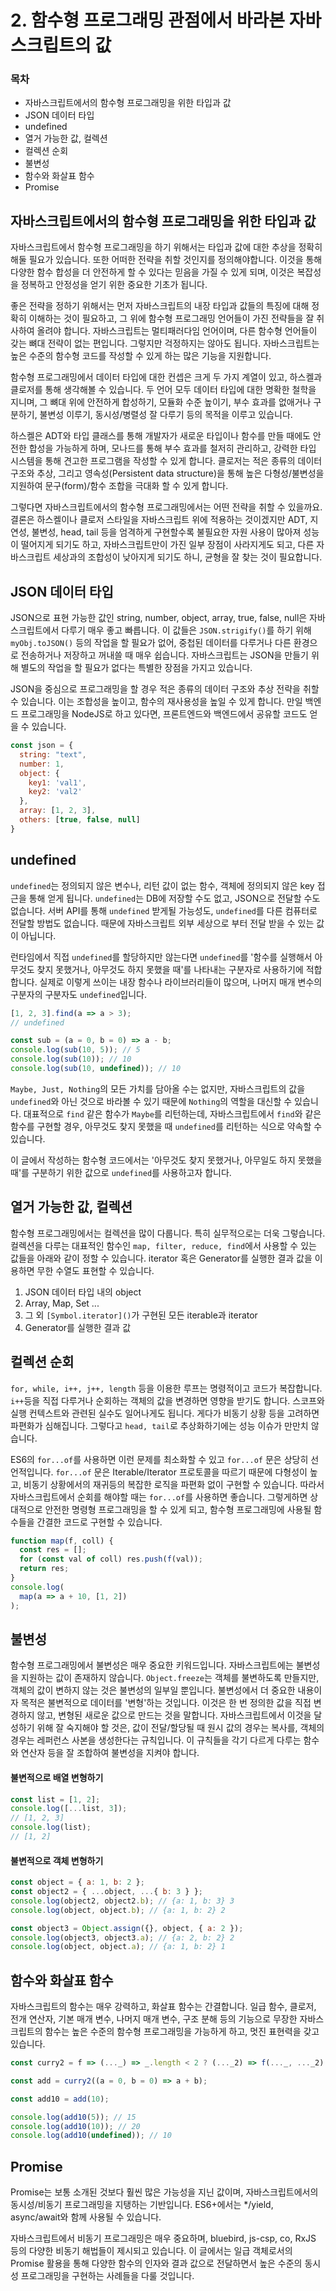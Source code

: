 # 2. 함수형 프로그래밍 관점에서 바라본 자바스크립트의 값

### 목차
- 자바스크립트에서의 함수형 프로그래밍을 위한 타입과 값
- JSON 데이터 타입
- undefined
- 열거 가능한 값, 컬렉션
- 컬렉션 순회
- 불변성
- 함수와 화살표 함수
- Promise

## 자바스크립트에서의 함수형 프로그래밍을 위한 타입과 값

자바스크립트에서 함수형 프로그래밍을 하기 위해서는 타입과 값에 대한 추상을 정확히 해둘 필요가 있습니다. 또한 어떠한 전략을 취할 것인지를 정의해야합니다. 이것을 통해 다양한 함수 합성을 더 안전하게 할 수 있다는 믿음을 가질 수 있게 되며, 이것은 복잡성을 정복하고 안정성을 얻기 위한 중요한 기초가 됩니다.

좋은 전략을 정하기 위해서는 먼저 자바스크립트의 내장 타입과 값들의 특징에 대해 정확히 이해하는 것이 필요하고, 그 위에 함수형 프로그래밍 언어들이 가진 전략들을 잘 취사하여 올려야 합니다. 자바스크립트는 멀티패러다임 언어이며, 다른 함수형 언어들이 갖는 뼈대 전략이 없는 편입니다. 그렇지만 걱정하지는 않아도 됩니다. 자바스크립트는 높은 수준의 함수형 코드를 작성할 수 있게 하는 많은 기능을 지원합니다.

함수형 프로그래밍에서 데이터 타입에 대한 컨셉은 크게 두 가지 계열이 있고, 하스켈과 클로저를 통해 생각해볼 수 있습니다. 두 언어 모두 데이터 타입에 대한 명확한 철학을 지니며, 그 뼈대 위에 안전하게 합성하기, 모듈화 수준 높이기, 부수 효과를 없애거나 구분하기, 불변성 이루기, 동시성/병렬성 잘 다루기 등의 목적을 이루고 있습니다.

하스켈은 ADT와 타입 클래스를 통해 개발자가 새로운 타입이나 함수를 만들 때에도 안전한 합성을 가능하게 하며, 모나드를 통해 부수 효과를 철저히 관리하고, 강력한 타입 시스템을 통해 견고한 프로그램을 작성할 수 있게 합니다. 클로저는 적은 종류의 데이터 구조와 추상, 그리고 영속성(Persistent data structure)을 통해 높은 다형성/불변성을 지원하여 문구(form)/함수 조합을 극대화 할 수 있게 합니다.

그렇다면 자바스크립트에서의 함수형 프로그래밍에서는 어떤 전략을 취할 수 있을까요. 결론은 하스켈이나 클로저 스타일을 자바스크립트 위에 적용하는 것이겠지만 ADT, 지연성, 불변성, head, tail 등을 엄격하게 구현할수록 불필요한 자원 사용이 많아져 성능이 떨어지게 되기도 하고, 자바스크립트만이 가진 일부 장점이 사라지게도 되고, 다른 자바스크립트 세상과의 조합성이 낮아지게 되기도 하니, 균형을 잘 찾는 것이 필요합니다.

## JSON 데이터 타입

JSON으로 표현 가능한 값인 string, number, object, array, true, false, null은 자바스크립트에서 다루기 매우 좋고 빠릅니다. 이 값들은 `JSON.strigify()`를 하기 위해 `myObj.toJSON()` 등의 작업을 할 필요가 없어, 중첩된 데이터를 다루거나 다른 환경으로 전송하거나 저장하고 꺼내쓸 때 매우 쉽습니다. 자바스크립트는 JSON을 만들기 위해 별도의 작업을 할 필요가 없다는 특별한 장점을 가지고 있습니다.

JSON을 중심으로 프로그래밍을 할 경우 적은 종류의 데이터 구조와 추상 전략을 취할 수 있습니다. 이는 조합성을 높이고, 함수의 재사용성을 높일 수 있게 합니다. 만일 백엔드 프로그래밍을 NodeJS로 하고 있다면, 프론트엔드와 백엔드에서 공유할 코드도 얻을 수 있습니다.

```javascript
const json = {
  string: "text",
  number: 1,
  object: {
    key1: 'val1',
    key2: 'val2'
  },
  array: [1, 2, 3],
  others: [true, false, null]
}
```

## undefined

`undefined`는 정의되지 않은 변수나, 리턴 값이 없는 함수, 객체에 정의되지 않은 key 접근을 통해 얻게 됩니다. `undefined`는 DB에 저장할 수도 없고, JSON으로 전달할 수도 없습니다. 서버 API를 통해 `undefined` 받게될 가능성도, `undefined`를 다른 컴퓨터로 전달할 방법도 없습니다. 때문에 자바스크립트 외부 세상으로 부터 전달 받을 수 있는 값이 아닙니다.

런타임에서 직접 `undefined`를 할당하지만 않는다면 `undefined`를 '함수를 실행해서 아무것도 찾지 못했거나, 아무것도 하지 못했을 때'를 나타내는 구분자로 사용하기에 적합합니다. 실제로 이렇게 쓰이는 내장 함수나 라이브러리들이 많으며, 나머지 매개 변수의 구분자의 구분자도 `undefined`입니다.

```javascript
[1, 2, 3].find(a => a > 3);
// undefined

const sub = (a = 0, b = 0) => a - b;
console.log(sub(10, 5)); // 5
console.log(sub(10)); // 10
console.log(sub(10, undefined)); // 10
```

`Maybe, Just, Nothing`의 모든 가치를 담아올 수는 없지만, 자바스크립트의 값을 `undefined`와 아닌 것으로 바라볼 수 있기 때문에 `Nothing`의 역할을 대신할 수 있습니다. 대표적으로 `find` 같은 함수가 `Maybe`를 리턴하는데, 자바스크립트에서 `find`와 같은 함수를 구현할 경우, 아무것도 찾지 못했을 때 `undefined`를 리턴하는 식으로 약속할 수 있습니다.

이 글에서 작성하는 함수형 코드에서는 '아무것도 찾지 못했거나, 아무일도 하지 못했을 때'를 구분하기 위한 값으로 `undefined`를 사용하고자 합니다.

## 열거 가능한 값, 컬렉션

함수형 프로그래밍에서는 컬렉션을 많이 다룹니다. 특히 실무적으로는 더욱 그렇습니다. 컬렉션을 다루는 대표적인 함수인 `map, filter, reduce, find`에서 사용할 수 있는 값들을 아래와 같이 정할 수 있습니다. iterator 혹은 Generator를 실행한 결과 값을 이용하면 무한 수열도 표현할 수 있습니다.

1. JSON 데이터 타입 내의 object
2. Array, Map, Set ...
3. 그 외 `[Symbol.iterator]()`가 구현된 모든 iterable과 iterator
4. Generator를 실행한 결과 값

## 컬렉션 순회

`for, while, i++, j++, length` 등을 이용한 루프는 명령적이고 코드가 복잡합니다. `i++`등을 직접 다루거나 순회하는 객체의 값을 변경하면 영향을 받기도 합니다. 스코프와 실행 컨텍스트와 관련된 실수도 일어나게도 됩니다. 게다가 비동기 상황 등을 고려하면 파편화가 심해집니다. 그렇다고 `head, tail`로 추상화하기에는 성능 이슈가 만만치 않습니다.

ES6의 `for...of`를 사용하면 이런 문제를 최소화할 수 있고 `for...of` 문은 상당히 선언적입니다. `for...of` 문은 Iterable/Iterator 프로토콜을 따르기 때문에 다형성이 높고, 비동기 상황에서의 재귀등의 복잡한 로직을 파편화 없이 구현할 수 있습니다. 따라서 자바스크립트에서 순회를 해야할 때는 `for...of`를 사용하면 좋습니다. 그렇게하면 상대적으로 안전한 명령형 프로그래밍을 할 수 있게 되고, 함수형 프로그래밍에 사용될 함수들을 간결한 코드로 구현할 수 있습니다.

```javascript
function map(f, coll) {
  const res = [];
  for (const val of coll) res.push(f(val));
  return res;
}
console.log(
  map(a => a + 10, [1, 2])
);
```

## 불변성

함수형 프로그래밍에서 불변성은 매우 중요한 키워드입니다. 자바스크립트에는 불변성을 지원하는 값이 존재하지 않습니다. `Object.freeze`는 객체를 불변하도록 만들지만, 객체의 값이 변하지 않는 것은 불변성의 일부일 뿐입니다. 불변성에서 더 중요한 내용이자 목적은 불변적으로 데이터를 '변형'하는 것입니다. 이것은 한 번 정의한 값을 직접 변경하지 않고, 변형된 새로운 값으로 만드는 것을 말합니다. 자바스크립트에서 이것을 달성하기 위해 잘 숙지해야 할 것은, 값이 전달/할당될 때 원시 값의 경우는 복사를, 객체의 경우는 레퍼런스 사본을 생성한다는 규칙입니다. 이 규칙들을 각기 다르게 다루는 함수와 연산자 등을 잘 조합하여 불변성을 지켜야 합니다.

#### 불변적으로 배열 변형하기
```javascript
const list = [1, 2];
console.log([...list, 3]);
// [1, 2, 3]
console.log(list);
// [1, 2]
```

#### 불변적으로 객체 변형하기
```javascript
const object = { a: 1, b: 2 };
const object2 = { ...object, ...{ b: 3 } };
console.log(object2, object2.b); // {a: 1, b: 3} 3
console.log(object, object.b); // {a: 1, b: 2} 2

const object3 = Object.assign({}, object, { a: 2 });
console.log(object3, object3.a); // {a: 2, b: 2} 2
console.log(object, object.a); // {a: 1, b: 2} 1
```

## 함수와 화살표 함수

자바스크립트의 함수는 매우 강력하고, 화살표 함수는 간결합니다. 일급 함수, 클로저, 전개 연산자, 기본 매개 변수, 나머지 매개 변수, 구조 분해 등의 기능으로 무장한 자바스크립트의 함수는 높은 수준의 함수형 프로그래밍을 가능하게 하고, 멋진 표현력을 갖고 있습니다.

```javascript
const curry2 = f => (..._) => _.length < 2 ? (..._2) => f(..._, ..._2) : f(..._);

const add = curry2((a = 0, b = 0) => a + b);

const add10 = add(10);

console.log(add10(5)); // 15
console.log(add10(10)); // 20
console.log(add10(undefined)); // 10
```

## Promise

Promise는 보통 소개된 것보다 훨씬 많은 가능성을 지닌 값이며, 자바스크립트에서의 동시성/비동기 프로그래밍을 지탱하는 기반입니다. ES6+에서는 */yield, async/await와 함께 사용될 수 있습니다.

자바스크립트에서 비동기 프로그래밍은 매우 중요하며, bluebird, js-csp, co, RxJS 등의 다양한 비동기 해법들이 제시되고 있습니다. 이 글에서는 일급 객체로서의 Promise 활용을 통해 다양한 함수의 인자와 결과 값으로 전달하면서 높은 수준의 동시성 프로그래밍을 구현하는 사례들을 다룰 것입니다.